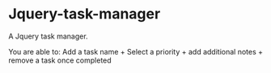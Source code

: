 # Jquery-task-manager
A Jquery task manager.

You are able to: Add a task name + Select a priority + add additional notes + remove a task once completed

